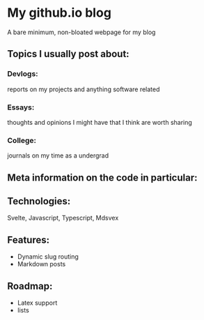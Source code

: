 # My github.io blog
A bare minimum, non-bloated webpage for my blog  
## Topics I usually post about:  
### Devlogs: 
reports on my projects and anything software related  
### Essays: 
thoughts and opinions I might have that I think are worth sharing  
### College: 
journals on my time as a undergrad  

## Meta information on the code in particular:
## Technologies:  
Svelte, Javascript, Typescript, Mdsvex  
## Features:  
- Dynamic slug routing  
- Markdown posts  
## Roadmap:  
- Latex support  
- lists  
